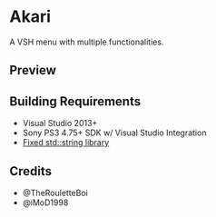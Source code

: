 # Akari
A VSH menu with multiple functionalities.

## Preview

## Building Requirements
- Visual Studio 2013+
- Sony PS3 4.75+ SDK w/ Visual Studio Integration
- [Fixed std::string library](https://github.com/skiff/libpsutil/releases "Fixed std::string library")

## Credits
- @TheRouletteBoi
- @iMoD1998
